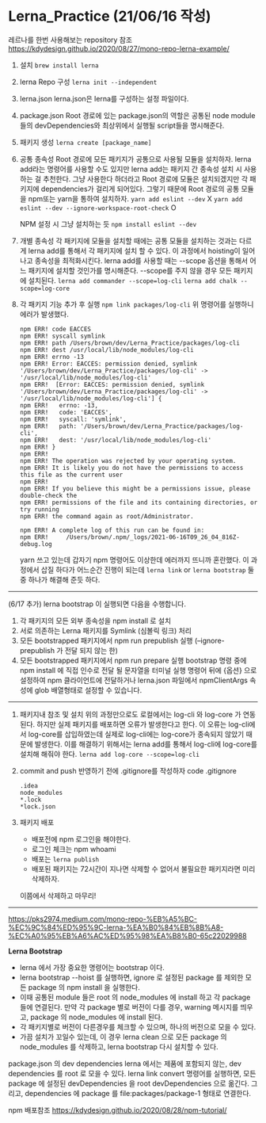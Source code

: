 # Lerna_Practice (21/06/16 작성)

레르나를 한번 사용해보는 repository 참조 https://kdydesign.github.io/2020/08/27/mono-repo-lerna-example/

1. 설치
   `brew install lerna`

2. lerna Repo 구성
   `lerna init --independent`

3. lerna.json
   lerna.json은 lerna를 구성하는 설정 파일이다.

4. package.json
   Root 경로에 있는 package.json의 역할은 공통된 node module들의 devDependencies와 최상위에서 실행될 script들을 명시해준다.

5. 패키지 생성
   `lerna create [package_name]`

6. 공통 종속성
   Root 경로에 모든 패키지가 공통으로 사용될 모듈을 설치하자.
   lerna add라는 명령어를 사용할 수도 있지만 lerna add는 패키지 간 종속성 설치 시 사용하는 걸 추천한다.
   그냥 사용한다 하더라고 Root 경로에 모듈은 설치되겠지만 각 패키지에 dependencies가 걸리게 되어있다.
   그렇기 때문에 Root 경로의 공통 모듈을 npm또는 yarn을 통하여 설치하자.
   `yarn add eslint --dev` X
   `yarn add eslint --dev --ignore-workspace-root-check` O

   NPM 설정 시 그냥 설치하는 듯 `npm install eslint --dev`

7. 개별 종속성
   각 패키지에 모듈을 설치할 때에는 공통 모듈을 설치하는 것과는 다르게 lerna add를 통해서 각 패키지에 설치 할 수 있다. 이 과정에서 hoisting이 일어나고 종속성을 최적화시킨다.
   lerna add를 사용할 때는 --scope 옵션을 통해서 어느 패키지에 설치할 것인가를 명시해준다. --scope를 주지 않을 경우 모든 패키지에 설치된다.
   `lerna add commander --scope=log-cli`
   `lerna add chalk --scope=log-core`

8. 각 패키지 기능 추가 후 실행
   `npm link packages/log-cli`
   위 명령어를 실행하니 에러가 발생했다.

   ```
   npm ERR! code EACCES
   npm ERR! syscall symlink
   npm ERR! path /Users/brown/dev/Lerna_Practice/packages/log-cli
   npm ERR! dest /usr/local/lib/node_modules/log-cli
   npm ERR! errno -13
   npm ERR! Error: EACCES: permission denied, symlink '/Users/brown/dev/Lerna_Practice/packages/log-cli' -> '/usr/local/lib/node_modules/log-cli'
   npm ERR!  [Error: EACCES: permission denied, symlink '/Users/brown/dev/Lerna_Practice/packages/log-cli' -> '/usr/local/lib/node_modules/log-cli'] {
   npm ERR!   errno: -13,
   npm ERR!   code: 'EACCES',
   npm ERR!   syscall: 'symlink',
   npm ERR!   path: '/Users/brown/dev/Lerna_Practice/packages/log-cli',
   npm ERR!   dest: '/usr/local/lib/node_modules/log-cli'
   npm ERR! }
   npm ERR!
   npm ERR! The operation was rejected by your operating system.
   npm ERR! It is likely you do not have the permissions to access this file as the current user
   npm ERR!
   npm ERR! If you believe this might be a permissions issue, please double-check the
   npm ERR! permissions of the file and its containing directories, or try running
   npm ERR! the command again as root/Administrator.

   npm ERR! A complete log of this run can be found in:
   npm ERR!     /Users/brown/.npm/_logs/2021-06-16T09_26_04_816Z-debug.log
   ```

   yarn 쓰고 있는데 갑자기 npm 명령어도 이상한데 에러까지 뜨니까 혼란했다.
   이 과정에서 삽질 하다가 어느순간 진행이 되는데
   `lerna link` or `lerna bootstrap` 둘 중 하나가 해결해 준듯 하다.

---

(6/17 추가)
lerna bootstrap 이 실행되면 다음을 수행합니다.

1. 각 패키지의 모든 외부 종속성을 npm install 로 설치
2. 서로 의존하는 Lerna 패키지를 Symlink (심볼릭 링크) 처리
3. 모든 bootstrapped 패키지에서 npm run prepublish 실행 (–ignore-prepublish 가 전달 되지 않는 한)
4. 모든 bootstrapped 패키지에서 npm run prepare 실행
   bootstrap 명령 중에 npm install 에 직접 인수로 전달 될 문자열을 터미널 실행 명령어 뒤에 {옵션} 으로 설정하여 npm 클라이언트에 전달하거나 lerna.json 파일에서 npmClientArgs 속성에 glob 배열형태로 설정할 수 있습니다.

---

1. 패키지내 참조 및 설치
   위의 과정만으로도 로컬에서는 log-cli 와 log-core 가 연동된다. 하지만 실제 패키지를 배포하면 오류가 발생한다고 한다.
   이 오류는 log-cli에서 log-core를 삽입하였는데 실제로 log-cli에는 log-core가 종속되지 않았기 때문에 발생한다. 이를 해결하기 위해서는 lerna add를 통해서 log-cli에 log-core를 설치해 해줘야 한다.
   `lerna add log-core --scope=log-cli`

2. commit and push
   반영하기 전에 .gitignore를 작성하자
   code .gitignore

   ```
   .idea
   node_modules
   *.lock
   *lock.json
   ```

3. 패키지 배포

   - 배포전에 npm 로그인을 해야한다.
   - 로그인 체크는 npm whoami
   - 배포는 `lerna publish`
   - 배포된 패키지는 72시간이 지나면 삭제할 수 없어서 불필요한 패키지라면 미리 삭제하자.

   이쯤에서 삭제하고 마무리!

---

https://pks2974.medium.com/mono-repo-%EB%A5%BC-%EC%9C%84%ED%95%9C-lerna-%EA%B0%84%EB%8B%A8-%EC%A0%95%EB%A6%AC%ED%95%98%EA%B8%B0-65c22029988

**Lerna Bootstrap**

- lerna 에서 가장 중요한 명령어는 bootstrap 이다.
- lerna bootstrap --hoist 를 실행하면, ignore 로 설정된 package 를 제외한 모든 package 의 npm install 을 실행한다.
- 이때 공통된 module 들은 root 의 node_modules 에 install 하고 각 package 들에 연결된다. 만약 각 package 별로 버전이 다를 경우, warning 메시지를 띄우고, package 의 node_modules 에 install 된다.
- 각 패키지별로 버전이 다른경우를 체크할 수 있으며, 하나의 버전으로 모을 수 있다.
- 가끔 설치가 꼬일수 있는데, 이 경우 lerna clean 으로 모든 package 의 node_modules 를 삭제하고, lerna bootstrap 다시 설치할 수 있다.

package.json 의 dev dependencies
lerna 에서는 제품에 포함되지 않는, dev dependencies 를 root 로 모을 수 있다.
lerna link convert 명령어를 실행하면, 모든 package 에 설정된 devDependencies 을 root devDependencies 으로 옮긴다.
그리고, dependencies 에 package 를 file:packages/package-1 형태로 연결한다.

npm 배포참조
https://kdydesign.github.io/2020/08/28/npm-tutorial/
